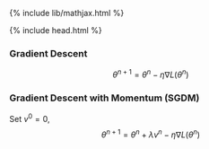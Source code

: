 
{% include lib/mathjax.html %}

{% include head.html %}

### Gradient Descent
$$\theta^{n+1}=\theta^{n}-\eta\nabla L(\theta^n)$$

### Gradient Descent with Momentum (SGDM)
Set $v^0=0$, 
$$\theta^{n+1}=\theta^{n}+\lambda v^n-\eta\nabla L(\theta^n)$$

